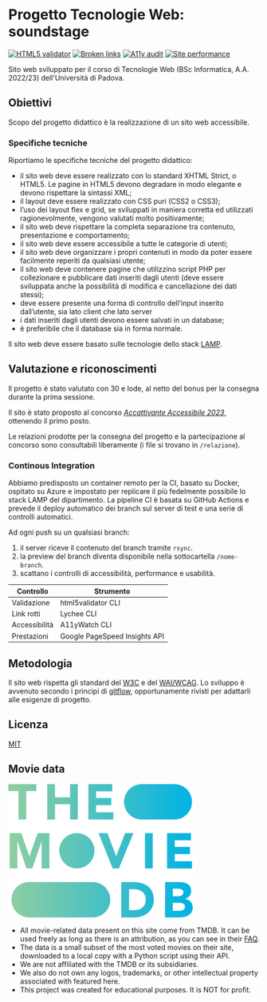 # Progetto Tecnologie Web: soundstage

[![HTML5 validator](https://github.com/ggardin/tecweb/actions/workflows/validate-html.yml/badge.svg)](https://github.com/ggardin/tecweb/actions/workflows/validate-html.yml)
[![Broken links](https://github.com/ggardin/tecweb/actions/workflows/check-broken-links.yml/badge.svg)](https://github.com/ggardin/tecweb/actions/workflows/check-broken-links.yml)
[![A11y audit](https://github.com/ggardin/tecweb/actions/workflows/a11y-audit.yml/badge.svg)](https://github.com/ggardin/tecweb/actions/workflows/a11y-audit.yml)
[![Site performance](https://github.com/ggardin/tecweb/actions/workflows/check-pagespeed-performance.yml/badge.svg)](https://github.com/ggardin/tecweb/actions/workflows/check-pagespeed-performance.yml)

Sito web sviluppato per il corso di Tecnologie Web (BSc Informatica, A.A. 2022/23) dell'Università di Padova.

## Obiettivi

Scopo del progetto didattico è la realizzazione di un sito web accessibile.

### Specifiche tecniche

Riportiamo le specifiche tecniche del progetto didattico:

- il sito web deve essere realizzato con lo standard XHTML Strict, o HTML5. Le pagine in HTML5 devono degradare in modo elegante e devono rispettare la sintassi XML;
- il layout deve essere realizzato con CSS puri (CSS2 o CSS3);
- l’uso dei layout flex e grid, se sviluppati in maniera corretta ed utilizzati ragionevolmente, vengono valutati molto positivamente;
- il sito web deve rispettare la completa separazione tra contenuto, presentazione e comportamento;
- il sito web deve essere accessibile a tutte le categorie di utenti;
- il sito web deve organizzare i propri contenuti in modo da poter essere facilmente reperiti da qualsiasi utente;
- il sito web deve contenere pagine che utilizzino script PHP per collezionare e pubblicare dati inseriti dagli utenti (deve essere sviluppata anche la possibilità di modifica e cancellazione dei dati stessi);
- deve essere presente una forma di controllo dell’input inserito dall’utente, sia lato client che lato server
- i dati inseriti dagli utenti devono essere salvati in un database;
- è preferibile che il database sia in forma normale.

Il sito web deve essere basato sulle tecnologie dello stack [LAMP](https://it.wikipedia.org/wiki/LAMP).

## Valutazione e riconoscimenti

Il progetto è stato valutato con 30 e lode, al netto del bonus per la consegna durante la prima sessione.

Il sito è stato proposto al concorso [*Accattivante Accessibile 2023*](https://ilbolive.unipd.it/it/event/accattivante-accessibile-concorso-abilita), ottenendo il primo posto.

Le relazioni prodotte per la consegna del progetto e la partecipazione al concorso sono consultabili liberamente (i file si trovano in `/relazione`).

### Continous Integration

Abbiamo predisposto un container remoto per la CI, basato su Docker, ospitato su Azure e impostato per replicare il più fedelmente possibile lo stack LAMP del dipartimento. La pipeline CI è basata su GitHub Actions e prevede il deploy automatico dei branch sul server di test e una serie di controlli automatici.

Ad ogni push su un qualsiasi branch:
1. il server riceve il contenuto del branch tramite `rsync`.
1. la preview del branch diventa disponibile nella sottocartella `/nome-branch`.
1. scattano i controlli di accessibilità, performance e usabilità.

| Controllo     | Strumento                     |
|---------------|-------------------------------|
| Validazione   | html5validator CLI            |
| Link rotti    | Lychee CLI                    |
| Accessibilità | A11yWatch CLI                 |
| Prestazioni   | Google PageSpeed Insights API |

## Metodologia

Il sito web rispetta gli standard del [W3C](https://www.w3.org/) e del [WAI/WCAG](https://www.w3.org/WAI/standards-guidelines/wcag/). Lo sviluppo è avvenuto secondo i principi di [gitflow](https://nvie.com/posts/a-successful-git-branching-model/), opportunamente rivisti per adattarli alle esigenze di progetto.

## Licenza

[MIT](LICENSE)

## Movie data

![TMDB attribution](img/tmdb.svg)

- All movie-related data present on this site come from TMDB. It can be used freely as long as there is an attribution, as you can see in their [FAQ](https://www.themoviedb.org/about/logos-attribution).
- The data is a small subset of the most voted movies on their site, downloaded to a local copy with a Python script using their API.
- We are not affiliated with the TMDB or its subsidiaries.
- We also do not own any logos, trademarks, or other intellectual property associated with featured here.
- This project was created for educational purposes. It is NOT for profit.
